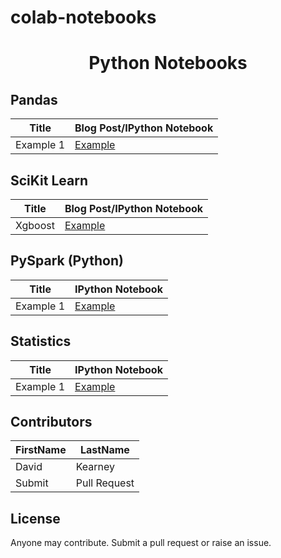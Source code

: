 # colab-notebooks

<h1 align="center"> Python Notebooks</h1>

## Pandas
Title | Blog Post/IPython Notebook 
--- | --- 
Example 1 | [Example](https://github.com/Example.ipynb "Example")

## SciKit Learn
Title | Blog Post/IPython Notebook 
--- | --- 
Xgboost | [Example](https://github.com/davidrkearney/colab-notebooks/blob/main/Xgboost_Regression_and_Classification_learn.ipynb)


## PySpark (Python)
Title | IPython Notebook 
--- | --- 
Example 1 | [Example](https://github.com/Example.ipynb "Example") 

## Statistics
Title | IPython Notebook 
--- | --- 
Example 1 | [Example](https://github.com/Example.ipynb "Example")


## Contributors
FirstName | LastName
--- | --- 
David  |  Kearney
Submit  |  Pull Request

## License
Anyone may contribute. Submit a pull request or raise an issue. 
